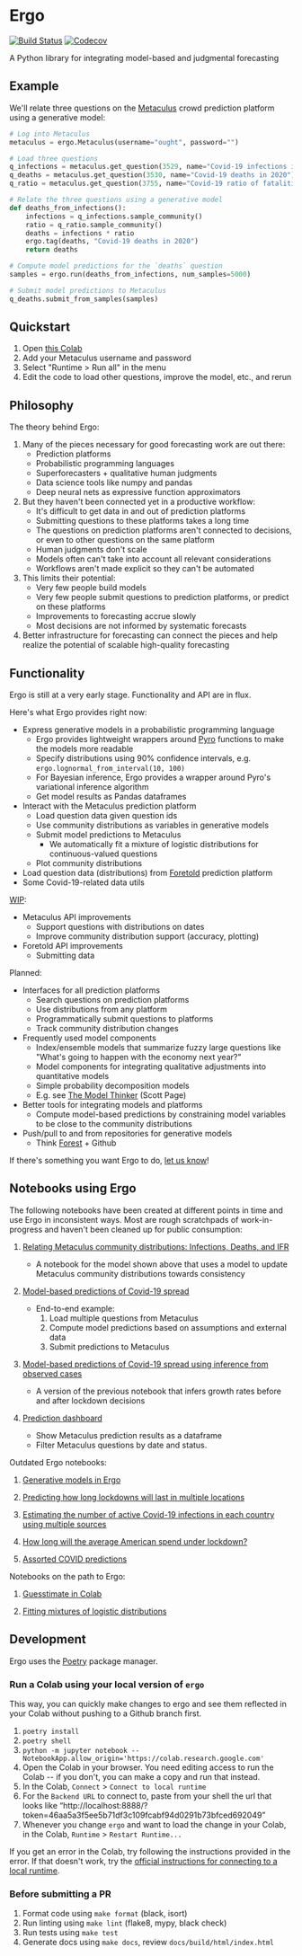 # Ergo

[![Build Status](https://travis-ci.org/oughtinc/ergo.svg?branch=master)](https://travis-ci.org/oughtinc/ergo) [![Codecov](https://codecov.io/gh/oughtinc/ergo/branch/master/graph/badge.svg)](https://codecov.io/gh/oughtinc/ergo)

A Python library for integrating model-based and judgmental forecasting

## Example

We'll relate three questions on the [Metaculus](https://www.metaculus.com) crowd prediction platform using a generative model:

```py
# Log into Metaculus
metaculus = ergo.Metaculus(username="ought", password="")

# Load three questions
q_infections = metaculus.get_question(3529, name="Covid-19 infections in 2020")
q_deaths = metaculus.get_question(3530, name="Covid-19 deaths in 2020")
q_ratio = metaculus.get_question(3755, name="Covid-19 ratio of fatalities to infections")

# Relate the three questions using a generative model
def deaths_from_infections():
    infections = q_infections.sample_community()
    ratio = q_ratio.sample_community()
    deaths = infections * ratio
    ergo.tag(deaths, "Covid-19 deaths in 2020")
    return deaths

# Compute model predictions for the `deaths` question
samples = ergo.run(deaths_from_infections, num_samples=5000)

# Submit model predictions to Metaculus
q_deaths.submit_from_samples(samples)
```

## Quickstart

1. Open [this Colab](https://colab.research.google.com/github/oughtinc/ergo/blob/master/notebooks/quickstart.ipynb)
2. Add your Metaculus username and password
3. Select "Runtime > Run all" in the menu
4. Edit the code to load other questions, improve the model, etc., and rerun

## Philosophy

The theory behind Ergo:

1. Many of the pieces necessary for good forecasting work are out there:
    - Prediction platforms
    - Probabilistic programming languages
    - Superforecasters + qualitative human judgments
    - Data science tools like numpy and pandas
    - Deep neural nets as expressive function approximators
2. But they haven't been connected yet in a productive workflow:
    - It's difficult to get data in and out of prediction platforms
    - Submitting questions to these platforms takes a long time
    - The questions on prediction platforms aren't connected to decisions, or even to other questions on the same platform
    - Human judgments don't scale
    - Models often can't take into account all relevant considerations
    - Workflows aren't made explicit so they can't be automated
3. This limits their potential:
    - Very few people build models
    - Very few people submit questions to prediction platforms, or predict on these platforms
    - Improvements to forecasting accrue slowly
    - Most decisions are not informed by systematic forecasts
4. Better infrastructure for forecasting can connect the pieces and help realize the potential of scalable high-quality forecasting


## Functionality

Ergo is still at a very early stage. Functionality and API are in flux.

Here's what Ergo provides right now:

- Express generative models in a probabilistic programming language
  - Ergo provides lightweight wrappers around [Pyro](https://pyro.ai) functions to make the models more readable
  - Specify distributions using 90% confidence intervals, e.g. `ergo.lognormal_from_interval(10, 100)`
  - For Bayesian inference, Ergo provides a wrapper around Pyro's variational inference algorithm
  - Get model results as Pandas dataframes
- Interact with the Metaculus prediction platform
  - Load question data given question ids
  - Use community distributions as variables in generative models
  - Submit model predictions to Metaculus
    - We automatically fit a mixture of logistic distributions for continuous-valued questions
  - Plot community distributions
- Load question data (distributions) from [Foretold](https://www.foretold.io/) prediction platform
- Some Covid-19-related data utils

[WIP](https://github.com/oughtinc/ergo/projects/1):

- Metaculus API improvements
  - Support questions with distributions on dates
  - Improve community distribution support (accuracy, plotting)
- Foretold API improvements
  - Submitting data

Planned:

- Interfaces for all prediction platforms
  - Search questions on prediction platforms
  - Use distributions from any platform
  - Programmatically submit questions to platforms
  - Track community distribution changes
- Frequently used model components
  - Index/ensemble models that summarize fuzzy large questions like "What's going to happen with the economy next year?"
  - Model components for integrating qualitative adjustments into quantitative models
  - Simple probability decomposition models
  - E.g. see [The Model Thinker](https://www.amazon.com/Model-Thinker-What-Need-Know/dp/0465094627) (Scott Page)
- Better tools for integrating models and platforms
  - Compute model-based predictions by constraining model variables to be close to the community distributions
- Push/pull to and from repositories for generative models
  - Think [Forest](http://forestdb.org) + Github

If there's something you want Ergo to do, [let us know](https://github.com/oughtinc/ergo/issues)!

## Notebooks using Ergo

The following notebooks have been created at different points in time and use Ergo in inconsistent ways. Most are rough scratchpads of work-in-progress and haven't been cleaned up for public consumption:

1. [Relating Metaculus community distributions: Infections, Deaths, and IFR](notebooks/community_distributions.ipynb)
    - A notebook for the model shown above that uses a model to update Metaculus community distributions towards consistency

2. [Model-based predictions of Covid-19 spread](notebooks/covid-19-metaculus.ipynb)
   - End-to-end example: 
     1. Load multiple questions from Metaculus
     2. Compute model predictions based on assumptions and external data
     3. Submit predictions to Metaculus

3. [Model-based predictions of Covid-19 spread using inference from observed cases](notebooks/covid-19-inference.ipynb)
   - A version of the previous notebook that infers growth rates before and after lockdown decisions

4. [Prediction dashboard](notebooks/prediction-dashboard.ipynb)
   - Show Metaculus prediction results as a dataframe
   - Filter Metaculus questions by date and status.

Outdated Ergo notebooks:

1. [Generative models in Ergo](notebooks/generative-models.ipynb)

2. [Predicting how long lockdowns will last in multiple locations](notebooks/covid-19-lockdowns.ipynb)

3. [Estimating the number of active Covid-19 infections in each country using multiple sources](notebooks/covid-19-active.ipynb)

4. [How long will the average American spend under lockdown?](notebooks/covid-19-average-lockdown.ipynb)

5. [Assorted COVID predictions](notebooks/assorted-predictions.ipynb)


Notebooks on the path to Ergo:

1. [Guesstimate in Colab](https://colab.research.google.com/drive/1V9eR6T1RAbtfpZYFaueL8miBJ6wgLXIm)
  
2. [Fitting mixtures of logistic distributions](https://colab.research.google.com/drive/1xwO-0A36wnut9GPlEaRj6zzZBBLf1T2C)

## Development

Ergo uses the [Poetry](https://github.com/python-poetry/poetry) package manager.

### Run a Colab using your local version of `ergo`

This way, you can quickly make changes to ergo and see them reflected in your Colab without pushing to a Github branch first.

1. `poetry install`
2. `poetry shell`
3. `python -m jupyter notebook --NotebookApp.allow_origin='https://colab.research.google.com'`
4. Open the Colab in your browser. You need editing access to run the Colab -- if you don't, you can make a copy and run that instead.
5. In the Colab, `Connect` > `Connect to local runtime`
6. For the `Backend URL` to connect to, paste from your shell the url that looks like “http://localhost:8888/?token=46aa5a3f5ee5b71df3c109fcabf94d0291b73bfced692049”
7. Whenever you change `ergo` and want to load the change in your Colab, in the Colab, `Runtime` > `Restart Runtime...`

If you get an error in the Colab, try following the instructions provided in the error. If that doesn't work, try the [official instructions for connecting to a local runtime](https://research.google.com/colaboratory/local-runtimes.html).

### Before submitting a PR

1. Format code using `make format` (black, isort)
2. Run linting using `make lint` (flake8, mypy, black check)
3. Run tests using `make test`
4. Generate docs using `make docs`, review `docs/build/html/index.html`
